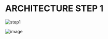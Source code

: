 # ARCHITECTURE STEP 1
![step1](https://user-images.githubusercontent.com/61885344/92598112-0b3e8000-f2b1-11ea-88ae-0f50ab607ef5.png)

![image](https://user-images.githubusercontent.com/61885344/92995940-733ed180-f510-11ea-82ef-7bb9d7c2e2eb.png)
